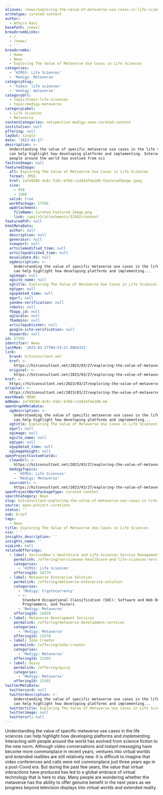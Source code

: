 ```yaml
---
aliases: /news/exploring-the-value-of-metaverse-use-cases-in-life-sciences
archetype: curated-content
author:
  - Athira Ravi
basePath: /news/
breadcrumbLinks:
  - /
  - /news/
  - ''
breadcrumbs:
  - Home
  - News
  - Exploring The Value of Metaverse Use Cases in Life Sciences
categories:
  - 'HIMSS: Life Sciences'
  - 'Medigy: Metaverse'
categorySlug:
  - 'himss: life sciences'
  - 'medigy: metaverse'
categoryUrl:
  - topic/himss-life-sciences
  - topic/medigy-metaverse
categoryLabel:
  - Life Sciences
  - Metaverse
contentCategories: netspective-medigy-news-curated-content
institution: null
offering: null
layOut: single
date: '2023-03-27'
description: >-
  Understanding the value of specific metaverse use cases in the life sciences
  can help highlight how developing platforms and implementing. Interacting with
  people around the world has evolved from sci
favIconImage: null
featuredImage:
  alt: Exploring The Value of Metaverse Use Cases in Life Sciences
  format: JPEG
  href: 2af4928b-4c8c-516c-bf8d-c2a924f4a188-featuredImage.jpeg
  size:
    - 958
    - 1500
  valid: true
  workPackage: 17595
  wpAttachment:
    fileName: Curated_Featured_Image.png
    link: /api/v3/attachments/32582/content
featuredPdf: null
htmlMetaData:
  author: null
  description: null
  generator: null
  viewport: null
  articlemodified_time: null
  articlepublished_time: null
  msvalidate.01: null
  ogdescription: >-
    Understanding the value of specific metaverse use cases in the life sciences
    can help highlight how developing platforms and implementing...
  ogimage: null
  ogsite_name: null
  ogtitle: Exploring The Value of Metaverse Use Cases in Life Sciences
  ogtype: null
  ogupdated_time: null
  ogurl: null
  yandex-verification: null
  robots: null
  fbapp_id: null
  oglocale: null
  fbadmins: null
  articlepublisher: null
  google-site-verification: null
  keywords: null
id: 17595
identifier: News
lastMod: '2023-03-27T09:53:57.886433Z'
link:
  brand: hitconsultant.net
  href: >-
    https://hitconsultant.net/2023/03/27/exploring-the-value-of-metaverse-use-cases-in-life-sciences/
  original: >-
    https://hitconsultant.net/2023/03/27/exploring-the-value-of-metaverse-use-cases-in-life-sciences/
href: >-
  https://hitconsultant.net/2023/03/27/exploring-the-value-of-metaverse-use-cases-in-life-sciences/
original: >-
  https://hitconsultant.net/2023/03/27/exploring-the-value-of-metaverse-use-cases-in-life-sciences/
mastHead: NEWS
mdName: 2af4928b-4c8c-516c-bf8d-c2a924f4a188.md
openGraphMetaData:
  ogdescription: >-
    Understanding the value of specific metaverse use cases in the life sciences
    can help highlight how developing platforms and implementing...
  ogtitle: Exploring The Value of Metaverse Use Cases in Life Sciences
  ogurl: null
  ogimage: null
  ogsite_name: null
  ogtype: null
  ogupdated_time: null
  ogimageheight: null
openProjectCustomFields:
  cleanUrl: >-
    https://hitconsultant.net/2023/03/27/exploring-the-value-of-metaverse-use-cases-in-life-sciences/
  medigyTopics:
    - 'HIMSS: Life Sciences'
    - 'Medigy: Metaverse'
  sourceUrl: >-
    https://hitconsultant.net/2023/03/27/exploring-the-value-of-metaverse-use-cases-in-life-sciences/
openProjectWorkPackageType: Curated Content
searchCategory: News
slug: hitconsultant-exploring-the-value-of-metaverse-use-cases-in-life-sciences
source: open-project-curations
status: ''
sub: brief
tags:
  - News
title: Exploring The Value of Metaverse Use Cases in Life Sciences
via: ' '
insights_description: ''
insights_name: ''
viaLink: null
relatedOfferings:
  - label: ServiceNow's Healthcare and Life Sciences Service Management
    permalink: /offering/servicenows-healthcare-and-life-sciences-service-management
    categories:
      - 'HIMSS: Life Sciences'
    offeringId: 16779
  - label: Metaverse Enterprise Solution
    permalink: /offering/metaverse-enterprise-solution
    categories:
      - 'Medigy: Cryptocurrency'
      - >-
        Standard Occupational Classification (SOC): Software and Web Developers,
        Programmers, and Testers
      - 'Medigy: Metaverse'
    offeringId: 16659
  - label: Metaverse Development Services
    permalink: /offering/metaverse-development-services
    categories:
      - 'Medigy: Metaverse'
    offeringId: 15578
  - label: Zoho Creator
    permalink: /offering/zoho-creator
    categories:
      - 'Medigy: Metaverse'
    offeringId: 15395
  - label: Quixy
    permalink: /offering/quixy
    categories:
      - 'Medigy: Metaverse'
    offeringId: 15392
twitterMetaData:
  twittercard: null
  twitterdescription: >-
    Understanding the value of specific metaverse use cases in the life sciences
    can help highlight how developing platforms and implementing...
  twittertitle: Exploring The Value of Metaverse Use Cases in Life Sciences
  twitterimage: null
  twitterurl: null
---
```

<p>Understanding the value of specific metaverse use cases in the life sciences can help highlight how developing platforms and implementing. Interacting with people around the world has evolved from science fiction to the new norm. Although video conversations and instant messaging have become more commonplace in recent years, ventures into virtual worlds and extended realities are still relatively new. It is difficult to imagine that video conferences and calls were not commonplace just three years ago in a post-Covid era. But during the past few years, the value that virtual interactions have produced has led to a global embrace of virtual technology that is here to stay. Many people are wondering whether the metaverse has the ability to offer genuine benefit in the next years as we progress beyond television displays into virtual worlds and extended reality.</p>
